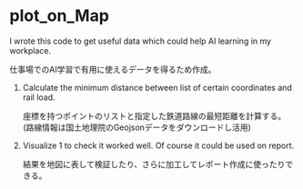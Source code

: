 # plot_on_Map
I wrote this code to get useful data which could help AI learning in my workplace.<p>
仕事場でのAI学習で有用に使えるデータを得るため作成。<p>
1. Calculate the minimum distance between list of certain coordinates and rail load.<p>
座標を持つポイントのリストと指定した鉄道路線の最短距離を計算する。(路線情報は国土地理院のGeojsonデータをダウンロードし活用)<p>
2. Visualize 1 to check it worked well. Of course it could be used on report.<p>
結果を地図に表して検証したり、さらに加工してレポート作成に使ったりできる。
